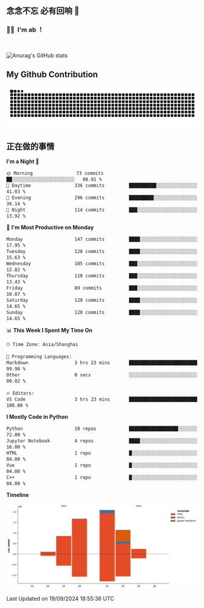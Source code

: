 ## 念念不忘 必有回响  👋
### 👨‍🔧&nbsp;&nbsp;I'm ab ！

<br>

![Anurag's GitHub stats](https://github-readme-stats.vercel.app/api?username=abinzzz&count_private=true&show_icons=true&theme=tokyonight)


## My Github Contribution
![](https://github.com/abinzzz/abinzzz/blob/output/github-contribution-grid-snake.svg)

## 正在做的事情

<!--START_SECTION:waka-->
**I'm a Night 🦉** 

```text
🌞 Morning                73 commits          ██░░░░░░░░░░░░░░░░░░░░░░░   08.91 % 
🌆 Daytime                336 commits         ██████████░░░░░░░░░░░░░░░   41.03 % 
🌃 Evening                296 commits         █████████░░░░░░░░░░░░░░░░   36.14 % 
🌙 Night                  114 commits         ███░░░░░░░░░░░░░░░░░░░░░░   13.92 % 
```
📅 **I'm Most Productive on Monday** 

```text
Monday                   147 commits         ████░░░░░░░░░░░░░░░░░░░░░   17.95 % 
Tuesday                  128 commits         ████░░░░░░░░░░░░░░░░░░░░░   15.63 % 
Wednesday                105 commits         ███░░░░░░░░░░░░░░░░░░░░░░   12.82 % 
Thursday                 110 commits         ███░░░░░░░░░░░░░░░░░░░░░░   13.43 % 
Friday                   89 commits          ███░░░░░░░░░░░░░░░░░░░░░░   10.87 % 
Saturday                 120 commits         ████░░░░░░░░░░░░░░░░░░░░░   14.65 % 
Sunday                   120 commits         ████░░░░░░░░░░░░░░░░░░░░░   14.65 % 
```


📊 **This Week I Spent My Time On** 

```text
🕑︎ Time Zone: Asia/Shanghai

💬 Programming Languages: 
Markdown                 3 hrs 23 mins       █████████████████████████   99.98 % 
Other                    0 secs              ░░░░░░░░░░░░░░░░░░░░░░░░░   00.02 % 

🔥 Editors: 
VS Code                  3 hrs 23 mins       █████████████████████████   100.00 % 
```

**I Mostly Code in Python** 

```text
Python                   18 repos            ██████████████████░░░░░░░   72.00 % 
Jupyter Notebook         4 repos             ████░░░░░░░░░░░░░░░░░░░░░   16.00 % 
HTML                     1 repo              █░░░░░░░░░░░░░░░░░░░░░░░░   04.00 % 
Vue                      1 repo              █░░░░░░░░░░░░░░░░░░░░░░░░   04.00 % 
C++                      1 repo              █░░░░░░░░░░░░░░░░░░░░░░░░   04.00 % 
```



**Timeline**

![Lines of Code chart](https://raw.githubusercontent.com/abinzzz/abinzzz/main/assets/bar_graph.png)


 Last Updated on 19/09/2024 18:55:36 UTC
<!--END_SECTION:waka-->


